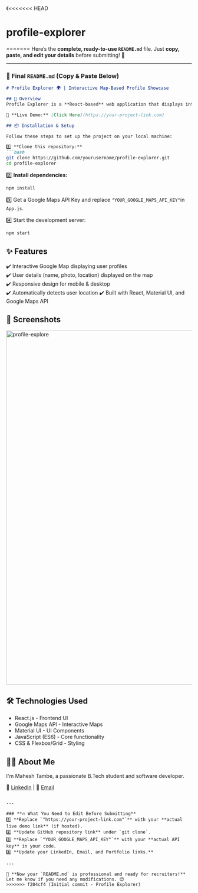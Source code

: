 《<<<<<<< HEAD
# profile-explorer
=======
Here’s the **complete, ready-to-use `README.md`** file. Just **copy, paste, and edit your details** before submitting! 🚀  

---

### **📌 Final `README.md` (Copy & Paste Below)**  

```md
# Profile Explorer 🌍 | Interactive Map-Based Profile Showcase  

## 🚀 Overview  
Profile Explorer is a **React-based** web application that displays interactive user profiles on a **Google Map**. It allows users to visualize team members' locations and details in an engaging way.  

🔗 **Live Demo:** [Click Here](https://your-project-link.com)  

## 📦 Installation & Setup  

Follow these steps to set up the project on your local machine:  

1️⃣ **Clone this repository:**  
```bash
git clone https://github.com/yourusername/profile-explorer.git
cd profile-explorer
```

2️⃣ **Install dependencies:**  
```bash
npm install
```

3️⃣ Get a Google Maps API Key and replace `"YOUR_GOOGLE_MAPS_API_KEY"`in `App.js`.  

4️⃣ Start the development server:
```bash
npm start
```

## ✨ Features  
✔️ Interactive Google Map displaying user profiles  
✔️ User details (name, photo, location) displayed on the map  
✔️ Responsive design for mobile & desktop  
✔️ Automatically detects user location
✔️ Built with React, Material UI, and Google Maps API

## 📸 Screenshots  

<img width="960" alt="profile-explore" src="https://github.com/user-attachments/assets/05c47ca2-022d-4d4c-a396-6ccf6c276063" />

## 🛠️ Technologies Used  
- React.js - Frontend UI  
- Google Maps API - Interactive Maps  
- Material UI - UI Components  
- JavaScript (ES6) - Core functionality  
- CSS & Flexbox/Grid - Styling  

## 👨‍💻 About Me  
I'm Mahesh Tambe, a passionate B.Tech student and software developer.  

🔗 [LinkedIn](https://linkedin.com/in/mahesh-tambe/) | 📧 [Email](mailto:maheshtambe5112@gmail.com)
```

---

### **🔥 What You Need to Edit Before Submitting**
1️⃣ **Replace `"https://your-project-link.com"`** with your **actual live demo link** (if hosted).  
2️⃣ **Update GitHub repository link** under `git clone`.  
3️⃣ **Replace `"YOUR_GOOGLE_MAPS_API_KEY"`** with your **actual API key** in your code.  
4️⃣ **Update your LinkedIn, Email, and Portfolio links.**  

---

🚀 **Now your `README.md` is professional and ready for recruiters!**  
Let me know if you need any modifications. 😊
>>>>>>> f204cf4 (Initial commit - Profile Explorer)
